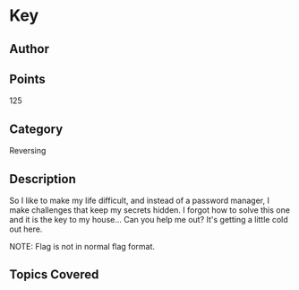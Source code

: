 # Key
## Author

## Points
125
## Category
Reversing
## Description
So I like to make my life difficult, and instead of a password manager, I make challenges that keep my secrets hidden. I forgot how to solve this one and it is the key to my house... Can you help me out? It's getting a little cold out here.

NOTE: Flag is not in normal flag format.
## Topics Covered

